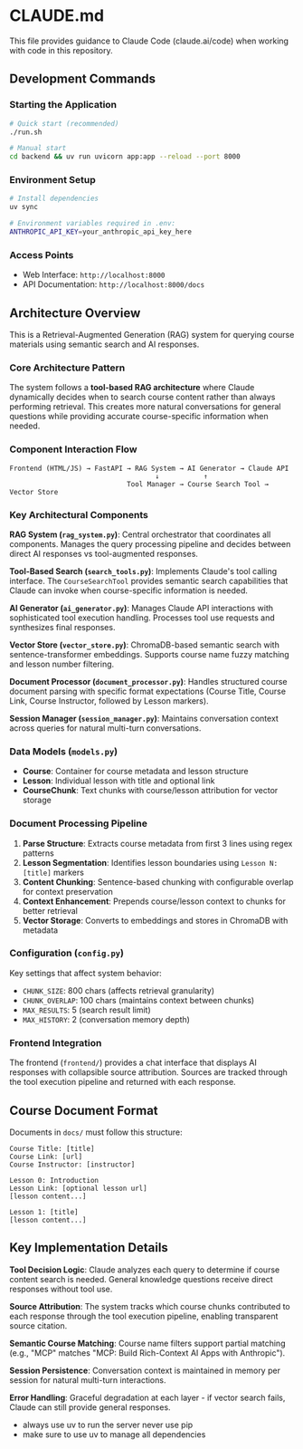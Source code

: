 # CLAUDE.md

This file provides guidance to Claude Code (claude.ai/code) when working with code in this repository.

## Development Commands

### Starting the Application
```bash
# Quick start (recommended)
./run.sh

# Manual start
cd backend && uv run uvicorn app:app --reload --port 8000
```

### Environment Setup
```bash
# Install dependencies
uv sync

# Environment variables required in .env:
ANTHROPIC_API_KEY=your_anthropic_api_key_here
```

### Access Points
- Web Interface: `http://localhost:8000`
- API Documentation: `http://localhost:8000/docs`

## Architecture Overview

This is a Retrieval-Augmented Generation (RAG) system for querying course materials using semantic search and AI responses.

### Core Architecture Pattern
The system follows a **tool-based RAG architecture** where Claude dynamically decides when to search course content rather than always performing retrieval. This creates more natural conversations for general questions while providing accurate course-specific information when needed.

### Component Interaction Flow
```
Frontend (HTML/JS) → FastAPI → RAG System → AI Generator → Claude API
                                    ↓           ↑
                             Tool Manager → Course Search Tool → Vector Store
```

### Key Architectural Components

**RAG System (`rag_system.py`)**: Central orchestrator that coordinates all components. Manages the query processing pipeline and decides between direct AI responses vs tool-augmented responses.

**Tool-Based Search (`search_tools.py`)**: Implements Claude's tool calling interface. The `CourseSearchTool` provides semantic search capabilities that Claude can invoke when course-specific information is needed.

**AI Generator (`ai_generator.py`)**: Manages Claude API interactions with sophisticated tool execution handling. Processes tool use requests and synthesizes final responses.

**Vector Store (`vector_store.py`)**: ChromaDB-based semantic search with sentence-transformer embeddings. Supports course name fuzzy matching and lesson number filtering.

**Document Processor (`document_processor.py`)**: Handles structured course document parsing with specific format expectations (Course Title, Course Link, Course Instructor, followed by Lesson markers).

**Session Manager (`session_manager.py`)**: Maintains conversation context across queries for natural multi-turn conversations.

### Data Models (`models.py`)
- **Course**: Container for course metadata and lesson structure
- **Lesson**: Individual lesson with title and optional link
- **CourseChunk**: Text chunks with course/lesson attribution for vector storage

### Document Processing Pipeline
1. **Parse Structure**: Extracts course metadata from first 3 lines using regex patterns
2. **Lesson Segmentation**: Identifies lesson boundaries using `Lesson N: [title]` markers
3. **Content Chunking**: Sentence-based chunking with configurable overlap for context preservation
4. **Context Enhancement**: Prepends course/lesson context to chunks for better retrieval
5. **Vector Storage**: Converts to embeddings and stores in ChromaDB with metadata

### Configuration (`config.py`)
Key settings that affect system behavior:
- `CHUNK_SIZE`: 800 chars (affects retrieval granularity)
- `CHUNK_OVERLAP`: 100 chars (maintains context between chunks)
- `MAX_RESULTS`: 5 (search result limit)
- `MAX_HISTORY`: 2 (conversation memory depth)

### Frontend Integration
The frontend (`frontend/`) provides a chat interface that displays AI responses with collapsible source attribution. Sources are tracked through the tool execution pipeline and returned with each response.

## Course Document Format

Documents in `docs/` must follow this structure:
```
Course Title: [title]
Course Link: [url]
Course Instructor: [instructor]

Lesson 0: Introduction
Lesson Link: [optional lesson url]
[lesson content...]

Lesson 1: [title]
[lesson content...]
```

## Key Implementation Details

**Tool Decision Logic**: Claude analyzes each query to determine if course content search is needed. General knowledge questions receive direct responses without tool use.

**Source Attribution**: The system tracks which course chunks contributed to each response through the tool execution pipeline, enabling transparent source citation.

**Semantic Course Matching**: Course name filters support partial matching (e.g., "MCP" matches "MCP: Build Rich-Context AI Apps with Anthropic").

**Session Persistence**: Conversation context is maintained in memory per session for natural multi-turn interactions.

**Error Handling**: Graceful degradation at each layer - if vector search fails, Claude can still provide general responses.
- always use uv to run the server never use pip
- make sure to use uv to manage all dependencies